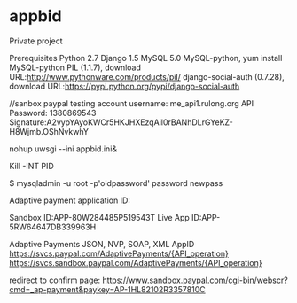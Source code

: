 appbid
======
Private project

Prerequisites
Python 2.7
Django 1.5
MySQL 5.0
MySQL-python, yum install MySQL-python
PIL (1.1.7), download URL:http://www.pythonware.com/products/pil/
django-social-auth (0.7.28), download URL:https://pypi.python.org/pypi/django-social-auth

//sanbox paypal testing account
username: me_api1.rulong.org
API Password: 1380869543
Signature:A2vypYAyoKWCr5HKJHXEzqAil0rBANhDLrGYeKZ-H8Wjmb.OShNvkwhY



nohup uwsgi --ini appbid.ini&

Kill -INT PID

$ mysqladmin -u root -p'oldpassword' password newpass


Adaptive payment application ID:

Sandbox ID:APP-80W284485P519543T
Live App ID:APP-5RW64647DB339963H

Adaptive Payments
JSON, NVP, SOAP, XML
AppID	https://svcs.paypal.com/AdaptivePayments/{API_operation}
https://svcs.sandbox.paypal.com/AdaptivePayments/{API_operation}

redirect to confirm page:
https://www.sandbox.paypal.com/cgi-bin/webscr?cmd=_ap-payment&paykey=AP-1HL82102R3357810C